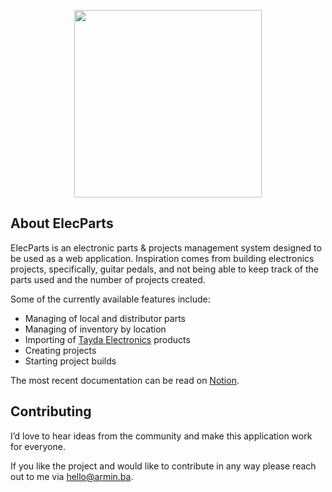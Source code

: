 <p align="center"><a href="https://elecpart.notion.site/983f66468db34da1be4d7f3b897d0307?v=96b9f0a5cd9340eab15042c273ba8ab6" target="_blank"><img src="https://uc5ae5d3694392ffa8b8fd9ae83a.previews.dropboxusercontent.com/p/thumb/AB0fIoeO1PHliO_ANStmuLd7LF8Taky4Bhp_2y08McljyV7qoTkcUL-6E9WLGFeeqnV7O-PSONSl0NzkBLJL0ccAlzP3GtbyuUXjy4K4b_3-ZXpyNAR1lop9NUm9-RS5uCbK6T1fJIJ2mBzsWVCxqDigW9KZey_MPfB3MbMFl9C-3k_orGAYOGPQHbytGCINHEmBmIdiCtfTPkB4_hD0I3xbsaIB_1EZ8KW5bsvZHO3U57N9u7-_grH4P56OZ5YX6b50ZknMw9q8wR6FZNJtwKtajgr7xoWDRmMyuoznInR8vqYPDtdtUaqG3rCfYywhFEUJAYYEJMC0aG-GkIVXiRZuGAcSCoDptU1-DUL060AtIA2vKNaMTABJZATVez7XTNbDK7tKC2iOOA50xqFMMj859obOfs9eDvTU6cI0LoDZ6g/p.png" width="300"></a></p>

## About ElecParts

ElecParts is an electronic parts & projects management system designed to be used as a web application. Inspiration comes from building electronics projects, specifically, guitar pedals, and not being able to keep track of the parts used and the number of projects created. 

Some of the currently available features include:

- Managing of local and distributor parts
- Managing of inventory by location
- Importing of [Tayda Electronics](https://www.taydaelectronics.com/) products
- Creating projects
- Starting project builds

The most recent documentation can be read on [Notion](https://elecpart.notion.site/983f66468db34da1be4d7f3b897d0307?v=96b9f0a5cd9340eab15042c273ba8ab6).

## Contributing

I’d love to hear ideas from the community and make this application work for everyone.

If you like the project and would like to contribute in any way please reach out to me via [hello@armin.ba](mailto:hello@armin.ba).
